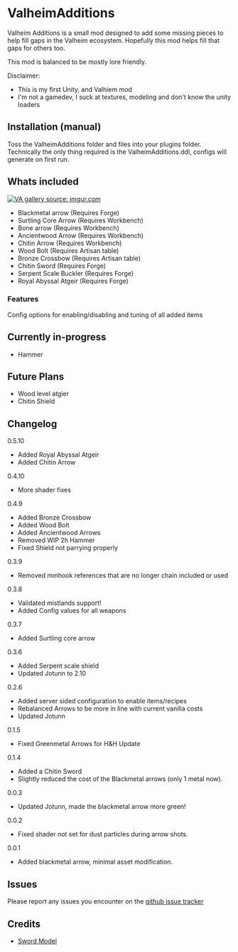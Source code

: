 # ValheimAdditions
Valheim Additions is a small mod designed to add some missing pieces to help fill gaps in the Valheim ecosystem. Hopefully this mod helps fill that gaps for others too. 

This mod is balanced to be mostly lore friendly.


Disclaimer:
- This is my first Unity, and Valhiem mod
- I'm not a gamedev, I suck at textures, modeling and don't know the unity loaders


## Installation (manual)
Toss the ValheimAdditions folder and files into your plugins folder. Technically the only thing required is the ValheimAdditions.ddl, configs will generate on first run.

## Whats included

<a href="https://imgur.com/XUrhrP5"><img src="https://i.imgur.com/XUrhrP5.png" title="VA gallery source: imgur.com" /></a>

* Blackmetal arrow (Requires Forge)
* Surtling Core Arrow (Requires Workbench)
* Bone arrow (Requires Workbench)
* Ancientwood Arrow (Requires Workbench)
* Chitin Arrow (Requires Workbench)
* Wood Bolt (Requires Artisan table)
* Bronze Crossbow (Requires Artisan table)
* Chitin Sword (Requires Forge)
* Serpent Scale Buckler (Requires Forge)
* Royal Abyssal Atgeir (Requires Forge)

### Features

Config options for enabling/disabling and tuning of all added items


## Currently in-progress
* Hammer

## Future Plans
* Wood level atgier
* Chitin Shield


## Changelog
0.5.10
- Added Royal Abyssal Atgeir
- Added Chitin Arrow

0.4.10
- More shader fixes

0.4.9
- Added Bronze Crossbow
- Added Wood Bolt
- Added Ancientwood Arrows
- Removed WIP 2h Hammer
- Fixed Shield not parrying properly

0.3.9
- Removed mmhook references that are no longer chain included or used

0.3.8
- Validated mistlands support!
- Added Config values for all weapons

0.3.7
- Added Surtling core arrow

0.3.6
 - Added Serpent scale shield
 - Updated Jotunn to 2.10

0.2.6
 - Added server sided configuration to enable items/recipes
 - Rebalanced Arrows to be more in line with current vanilla costs
 - Updated Jotunn

0.1.5
 - Fixed Greenmetal Arrows for H&H Update

0.1.4
 - Added a Chitin Sword
 - Slightly reduced the cost of the Blackmetal arrows (only 1 metal now).

0.0.3
 - Updated Jotunn, made the blackmetal arrow more green!

0.0.2
 - Fixed shader not set for dust particles during arrow shots.

0.0.1
 - Added blackmetal arrow, minimal asset modification.

## Issues
Please report any issues you encounter on the [github issue tracker](https://github.com/MidnightsFX/Valheim_Additions/issues)

## Credits
* [Sword Model](https://assetstore.unity.com/packages/3d/props/weapons/free-low-poly-swords-rpg-weapons-198166)

